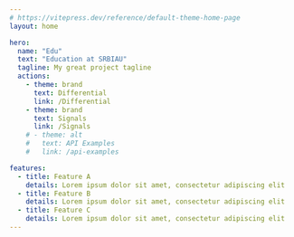 ```yaml
---
# https://vitepress.dev/reference/default-theme-home-page
layout: home

hero:
  name: "Edu"
  text: "Education at SRBIAU"
  tagline: My great project tagline
  actions:
    - theme: brand
      text: Differential
      link: /Differential
    - theme: brand
      text: Signals
      link: /Signals
    # - theme: alt
    #   text: API Examples
    #   link: /api-examples

features:
  - title: Feature A
    details: Lorem ipsum dolor sit amet, consectetur adipiscing elit
  - title: Feature B
    details: Lorem ipsum dolor sit amet, consectetur adipiscing elit
  - title: Feature C
    details: Lorem ipsum dolor sit amet, consectetur adipiscing elit
---
```


